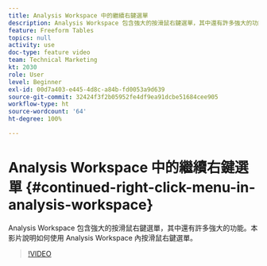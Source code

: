 ```yaml
---
title: Analysis Workspace 中的繼續右鍵選單
description: Analysis Workspace 包含強大的按滑鼠右鍵選單，其中還有許多強大的功能。本影片說明如何使用 Analysis Workspace 內按滑鼠右鍵選單。
feature: Freeform Tables
topics: null
activity: use
doc-type: feature video
team: Technical Marketing
kt: 2030
role: User
level: Beginner
exl-id: 00d7a403-e445-4d8c-a84b-fd0053a9d639
source-git-commit: 32424f3f2b05952fe4df9ea91dcbe51684cee905
workflow-type: ht
source-wordcount: '64'
ht-degree: 100%

---
```


# Analysis Workspace 中的繼續右鍵選單 {#continued-right-click-menu-in-analysis-workspace}

Analysis Workspace 包含強大的按滑鼠右鍵選單，其中還有許多強大的功能。本影片說明如何使用 Analysis Workspace 內按滑鼠右鍵選單。

>[!VIDEO](https://video.tv.adobe.com/v/23982/?quality=12)
